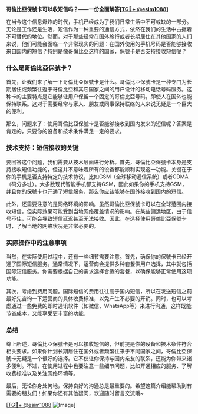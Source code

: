 **哥倫比亞保號卡可以收短信吗？——一份全面解答[[TG💪+ @esim1088](https://t.me/s/esim1088)]**

在当今这个信息爆炸的时代，手机已经成为了我们日常生活中不可或缺的一部分。无论是工作还是生活，短信作为一种重要的通信方式，依然在我们的生活中占据着不可替代的地位。然而，对于那些经常在国外旅行或者长期居住在其他国家的人们来说，他们可能会面临一个非常现实的问题：在国外使用的手机号码是否能够接收来自国内的短信？特别是像哥倫比亞这样的国家，保號卡是否支持接收短信呢？

### 什么是哥倫比亞保號卡？

首先，让我们来了解一下哥倫比亞保號卡是什么。哥倫比亞保號卡是一种专门为长期居住或频繁往返于哥倫比亞和其它国家之间的用户设计的移动电话号码服务。这种卡的主要特点是它能够让用户保留一个固定的哥倫比亞号码，即使人在国外也能保持联系。这对于需要经常与家人、朋友或同事保持联络的人来说无疑是一个巨大的便利。

那么，问题来了：使用哥倫比亞保號卡是否能够接收到国内发来的短信呢？答案是肯定的，只要你的设备和技术条件满足一定的要求。

### 技术支持：短信接收的关键

要回答这个问题，我们需要从技术层面进行分析。首先，哥倫比亞保號卡本身是支持接收短信功能的，但这并不意味着所有的设备都能顺利实现这一功能。关键在于你的手机是否支持特定的技术协议，比如GSM（全球移动通信系统）或者CDMA（码分多址）。大多数现代智能手机都支持GSM，因此如果你的手机支持GSM，并且你的保號卡也开通了短信服务，那么你应该能够在国外接收到国内的短信。

此外，还需要注意的是网络环境的影响。虽然哥倫比亞保號卡可以在全球范围内接收短信，但实际效果可能受到当地网络覆盖情况的影响。在某些偏远地区，由于信号不佳，可能会导致短信延迟甚至无法接收。因此，在选择使用哥倫比亞保號卡时，了解当地的网络状况是非常必要的。

### 实际操作中的注意事项

当然，在实际使用过程中，还有一些细节需要注意。首先，确保你的保號卡已经开通了国际短信服务。通常情况下，运营商会提供多种套餐供用户选择，其中就包括国际短信服务。你需要根据自己的需求选择合适的套餐，以确保能够正常使用这项功能。

其次，考虑到费用问题。国际短信的费用往往高于国内短信，所以在发送短信之前最好先咨询一下运营商的具体收费标准，以免产生不必要的开销。同时，也可以考虑通过一些免费的即时通讯软件（如微信、WhatsApp等）来进行沟通，这样既能节省成本，又能享受更丰富的功能。

### 总结

综上所述，哥倫比亞保號卡是可以接收短信的，但前提是你的设备和技术条件符合相关要求。如果你计划长期居住在国外或者频繁往来于不同国家之间，哥倫比亞保號卡无疑是一个很好的选择。它不仅让你保持与国内亲友的联系，还能为你带来诸多便利。不过，在使用过程中也要注意一些细节问题，比如开通相应的服务、了解收费标准以及关注网络环境等。

最后，无论你身处何地，保持良好的沟通总是最重要的。希望这篇介绍能帮助到有需要的朋友们！如果你还有其他疑问，欢迎随时留言交流哦~

[[TG💪+ @esim1088](https://t.me/s/esim1088) ![Image](https://i.postimg.cc/4NQfJmqS/Snipaste-2025-05-13-00-14-12.png)]